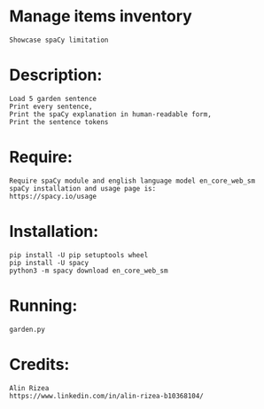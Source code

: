 
# **Manage items inventory**
    Showcase spaCy limitation
    

# **Description:**
    Load 5 garden sentence
    Print every sentence,
    Print the spaCy explanation in human-readable form,
    Print the sentence tokens

# **Require:**
    Require spaCy module and english language model en_core_web_sm
    spaCy installation and usage page is:
    https://spacy.io/usage
    

# **Installation:**
    pip install -U pip setuptools wheel
    pip install -U spacy
    python3 -m spacy download en_core_web_sm
    
# **Running:**
    garden.py

# **Credits:**
    Alin Rizea
    https://www.linkedin.com/in/alin-rizea-b10368104/
